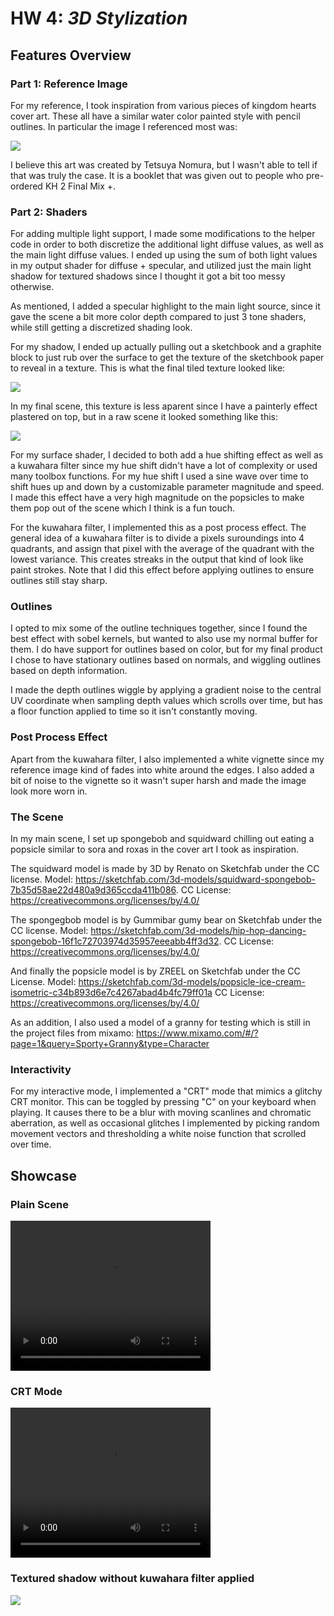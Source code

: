 # HW 4: *3D Stylization*

## Features Overview

### Part 1: Reference Image

For my reference, I took inspiration from various pieces of kingdom hearts cover art.
These all have a similar water color painted style with pencil outlines. In particular the image I referenced most was:

![](Images/KH_Inspo.png)

I believe this art was created by Tetsuya Nomura, but I wasn't able to tell if that was truly the case. It is a booklet that was given out to people who pre-ordered KH 2 Final Mix +.

### Part 2: Shaders

For adding multiple light support, I made some modifications to the helper code in order to both discretize the additional light diffuse values, as well as the main light diffuse values. I ended up using the sum of both light values in my output shader for diffuse + specular, and utilized just the main light shadow for textured shadows since I thought it got a bit too messy otherwise. 

As mentioned, I added a specular highlight to the main light source, since it gave the scene a bit more color depth compared to just 3 tone shaders, while still getting a discretized shading look.

For my shadow, I ended up actually pulling out a sketchbook and a graphite block to just rub over the surface to get the texture of the sketchbook paper to reveal in a texture. This is what the final tiled texture looked like:

![](Images/ShadowTiled.jpg)

In my final scene, this texture is less aparent since I have a painterly effect plastered on top, but in a raw scene it looked something like this:

![](Images/MultipleLightsDemo.png)

For my surface shader, I decided to both add a hue shifting effect as well as a kuwahara filter since my hue shift didn't have a lot of complexity or used many toolbox functions. For my hue shift I used a sine wave over time to shift hues up and down by a customizable parameter magnitude and speed. I made this effect have a very high magnitude on the popsicles to make them pop out of the scene which I think is a fun touch.

For the kuwahara filter, I implemented this as a post process effect. The general idea of a kuwahara filter is to divide a pixels suroundings into 4 quadrants, and assign that pixel with the average of the quadrant with the lowest variance. This creates streaks in the output that kind of look like paint strokes. Note that I did this effect before applying outlines to ensure outlines still stay sharp.

### Outlines

I opted to mix some of the outline techniques together, since I found the best effect with sobel kernels, but wanted to also use my normal buffer for them. I do have support for outlines based on color, but for my final product I chose to have stationary outlines based on normals, and wiggling outlines based on depth information. 

I made the depth outlines wiggle by applying a gradient noise to the central UV coordinate when sampling depth values which scrolls over time, but has a floor function applied to time so it isn't constantly moving.

### Post Process Effect

Apart from the kuwahara filter, I also implemented a white vignette since my reference image kind of fades into white around the edges. I also added a bit of noise to the vignette so it wasn't super harsh and made the image look more worn in.

### The Scene

In my main scene, I set up spongebob and squidward chilling out eating a popsicle similar to sora and roxas in the cover art I took as inspiration.

The squidward model is made by 3D by Renato on Sketchfab under the CC license. Model: https://sketchfab.com/3d-models/squidward-spongebob-7b35d58ae22d480a9d365ccda411b086. 
CC License: https://creativecommons.org/licenses/by/4.0/

The spongegbob model is by Gummibar gumy bear on Sketchfab under the CC license. Model: https://sketchfab.com/3d-models/hip-hop-dancing-spongebob-16f1c72703974d35957eeeabb4ff3d32.
CC License: https://creativecommons.org/licenses/by/4.0/

And finally the popsicle model is by ZREEL on Sketchfab under the CC License. Model: https://sketchfab.com/3d-models/popsicle-ice-cream-isometric-c34b893d6e7c4267abad4b4fc79ff01a
CC License: https://creativecommons.org/licenses/by/4.0/

As an addition, I also used a model of a granny for testing which is still in the project files from mixamo: https://www.mixamo.com/#/?page=1&query=Sporty+Granny&type=Character 

### Interactivity

For my interactive mode, I implemented a "CRT" mode that mimics a glitchy CRT monitor. This can be toggled by pressing "C" on your keyboard when playing. It causes there to be a blur with moving scanlines and chromatic aberration, as well as occasional glitches I implemented by picking random movement vectors and thresholding a white noise function that scrolled over time.

## Showcase

### Plain Scene

<video src="Videos/PlainScene.mp4" width="320" height="240" controls></video>


### CRT Mode

<video src="Videos/CRTScene.mp4" width="320" height="240" controls></video>

### Textured shadow without kuwahara filter applied

![](Images/MultipleLightsDemo.png)